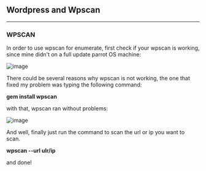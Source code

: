 ## Wordpress and Wpscan ##
------------------------

### WPSCAN ###

In order to use wpscan for enumerate, first check if your wpscan is working, since mine didn't on a full update parrot OS machine:

![image](https://github.com/ELRame/HackingTools/assets/82544416/0f606437-000a-4cb2-8ba3-dfde3e70e58e)

There could be several reasons why wpscan is not working, the one that fixed my problem was typing the following command:

**gem install wpscan**

with that, wpscan ran without problems:

![image](https://github.com/ELRame/HackingTools/assets/82544416/6bdb0487-7ff8-486c-9547-bab44fa5892e)

And well, finally just run the command to scan the url or ip you want to scan.

**wpscan --url ulr/ip**

and done!
